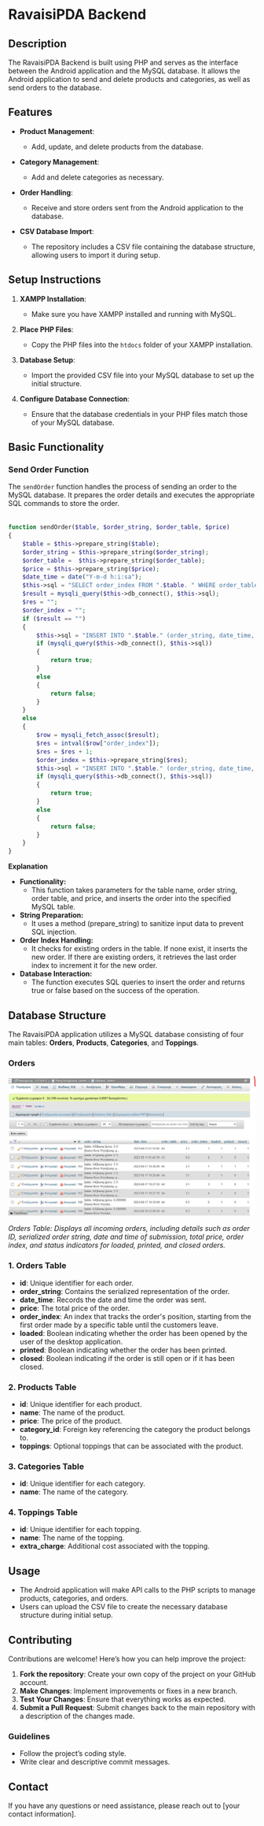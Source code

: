 # RavaisiPDA Backend

## Description

The RavaisiPDA Backend is built using PHP and serves as the interface between the Android application and the MySQL database. It allows the Android application to send and delete products and categories, as well as send orders to the database.

## Features

* **Product Management**: 
  * Add, update, and delete products from the database.
  
* **Category Management**: 
  * Add and delete categories as necessary.
  
* **Order Handling**: 
  * Receive and store orders sent from the Android application to the database.

* **CSV Database Import**: 
  * The repository includes a CSV file containing the database structure, allowing users to import it during setup.

## Setup Instructions

1. **XAMPP Installation**: 
   * Make sure you have XAMPP installed and running with MySQL.

2. **Place PHP Files**: 
   * Copy the PHP files into the `htdocs` folder of your XAMPP installation.

3. **Database Setup**: 
   * Import the provided CSV file into your MySQL database to set up the initial structure.

4. **Configure Database Connection**: 
   * Ensure that the database credentials in your PHP files match those of your MySQL database.
## Basic Functionality

### Send Order Function

The `sendOrder` function handles the process of sending an order to the MySQL database. It prepares the order details and executes the appropriate SQL commands to store the order.

```php

function sendOrder($table, $order_string, $order_table, $price)
{
    $table = $this->prepare_string($table);
    $order_string = $this->prepare_string($order_string);
    $order_table =  $this->prepare_string($order_table);
    $price = $this->prepare_string($price);
    $date_time = date("Y-m-d h:i:sa");
    $this->sql = "SELECT order_index FROM ".$table. " WHERE order_table = "."'".$order_table."' AND closed=0 ORDER BY order_index DESC LIMIT 1";
    $result = mysqli_query($this->db_connect(), $this->sql);
    $res = "";
    $order_index = "";
    if ($result == "")
    {
        $this->sql = "INSERT INTO ".$table." (order_string, date_time, order_table, price ) VALUES ('".$order_string."','".$date_time."','".$order_table."','".$price."')";
        if (mysqli_query($this->db_connect(), $this->sql))
        {
            return true;
        }
        else
        {
            return false;
        }
    }   
    else
    {
        $row = mysqli_fetch_assoc($result);
        $res = intval($row["order_index"]);
        $res = $res + 1;
        $order_index = $this->prepare_string($res);
        $this->sql = "INSERT INTO ".$table." (order_string, date_time, order_table, price, order_index ) VALUES ('".$order_string."','".$date_time."','".$order_table."','".$price."','".$order_index."')";
        if (mysqli_query($this->db_connect(), $this->sql))
        {
            return true;
        }
        else
        {
            return false;
        }
    }
}
```
**Explanation**
* **Functionality:**
  * This function takes parameters for the table name, order string, order table, and price, and inserts the order into the specified MySQL table.
* **String Preparation:**
  * It uses a method (prepare_string) to sanitize input data to prevent SQL injection.
* **Order Index Handling:**
  * It checks for existing orders in the table. If none exist, it inserts the new order.
   If there are existing orders, it retrieves the last order index to increment it for the new order.
* **Database Interaction:**
  * The function executes SQL queries to insert the order and returns true or false based on the success of the operation.
## Database Structure

The RavaisiPDA application utilizes a MySQL database consisting of four main tables: **Orders**, **Products**, **Categories**, and **Toppings**.
### Orders

<img src="rsc/database.png">

*Orders Table: Displays all incoming orders, including details such as order ID, serialized order string, date and time of submission, total price, order index, and status indicators for loaded, printed, and closed orders.*

### 1. Orders Table
* **id**: Unique identifier for each order.
* **order_string**: Contains the serialized representation of the order.
* **date_time**: Records the date and time the order was sent.
* **price**: The total price of the order.
* **order_index**: An index that tracks the order's position, starting from the first order made by a specific table until the customers leave.
* **loaded**: Boolean indicating whether the order has been opened by the user of the desktop application.
* **printed**: Boolean indicating whether the order has been printed.
* **closed**: Boolean indicating if the order is still open or if it has been closed.

### 2. Products Table
* **id**: Unique identifier for each product.
* **name**: The name of the product.
* **price**: The price of the product.
* **category_id**: Foreign key referencing the category the product belongs to.
* **toppings**: Optional toppings that can be associated with the product.

### 3. Categories Table
* **id**: Unique identifier for each category.
* **name**: The name of the category.

### 4. Toppings Table
* **id**: Unique identifier for each topping.
* **name**: The name of the topping.
* **extra_charge**: Additional cost associated with the topping.
## Usage

* The Android application will make API calls to the PHP scripts to manage products, categories, and orders.
* Users can upload the CSV file to create the necessary database structure during initial setup.

## Contributing

Contributions are welcome! Here’s how you can help improve the project:

1. **Fork the repository**: Create your own copy of the project on your GitHub account.
2. **Make Changes**: Implement improvements or fixes in a new branch.
3. **Test Your Changes**: Ensure that everything works as expected.
4. **Submit a Pull Request**: Submit changes back to the main repository with a description of the changes made.

### Guidelines

* Follow the project’s coding style.
* Write clear and descriptive commit messages.

## Contact

If you have any questions or need assistance, please reach out to [your contact information].
